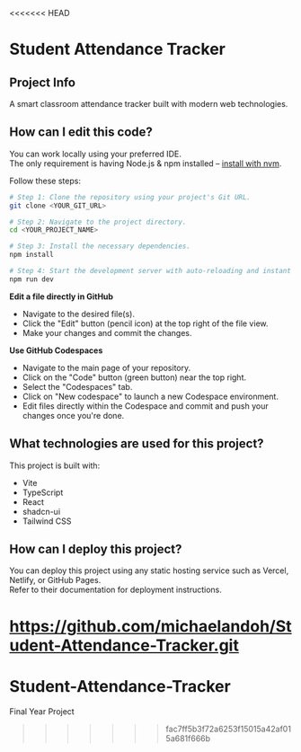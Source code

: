 <<<<<<< HEAD
# Student Attendance Tracker

## Project Info

A smart classroom attendance tracker built with modern web technologies.

## How can I edit this code?

You can work locally using your preferred IDE.  
The only requirement is having Node.js & npm installed – [install with nvm](https://github.com/nvm-sh/nvm#installing-and-updating).

Follow these steps:

```sh
# Step 1: Clone the repository using your project's Git URL.
git clone <YOUR_GIT_URL>

# Step 2: Navigate to the project directory.
cd <YOUR_PROJECT_NAME>

# Step 3: Install the necessary dependencies.
npm install

# Step 4: Start the development server with auto-reloading and instant preview.
npm run dev
```

**Edit a file directly in GitHub**

- Navigate to the desired file(s).
- Click the "Edit" button (pencil icon) at the top right of the file view.
- Make your changes and commit the changes.

**Use GitHub Codespaces**

- Navigate to the main page of your repository.
- Click on the "Code" button (green button) near the top right.
- Select the "Codespaces" tab.
- Click on "New codespace" to launch a new Codespace environment.
- Edit files directly within the Codespace and commit and push your changes once you're done.

## What technologies are used for this project?

This project is built with:

- Vite
- TypeScript
- React
- shadcn-ui
- Tailwind CSS

## How can I deploy this project?

You can deploy this project using any static hosting service such as Vercel, Netlify, or GitHub Pages.  
Refer to their documentation for deployment instructions.

https://github.com/michaelandoh/Student-Attendance-Tracker.git
=======
# Student-Attendance-Tracker
Final Year Project
>>>>>>> fac7ff5b3f72a6253f15015a42af015a681f666b
